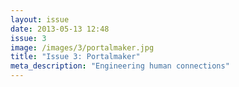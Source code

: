```yaml
---
layout: issue
date: 2013-05-13 12:48
issue: 3
image: /images/3/portalmaker.jpg
title: "Issue 3: Portalmaker"
meta_description: "Engineering human connections"
---
```

